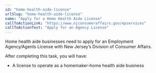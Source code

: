 ```yaml
---
id: "home-health-aide-license"
urlSlug: "home-health-aide-license"
name: "Apply for a Home Health Aide License"
callToActionLink: "https://www.njconsumeraffairs.gov/epservices"
callToActionText: "Apply for an Agency License"
---
```


Home health aide businesses need to apply for an Employment Agency/Agents License with New Jersey’s Division of Consumer Affairs. 
 
After completing this task, you will have:
- A license to operate as a homemaker-home health aide business  
